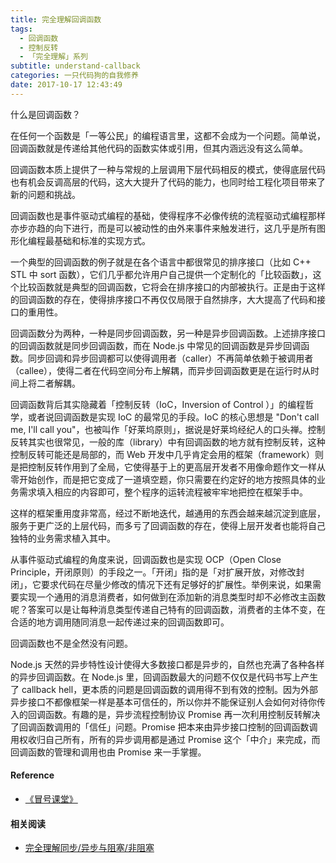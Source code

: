 ```yaml
---
title: 完全理解回调函数
tags:
  - 回调函数
  - 控制反转
  - 「完全理解」系列
subtitle: understand-callback
categories: 一只代码狗的自我修养
date: 2017-10-17 12:43:49
---
```


什么是回调函数？

在任何一个函数是「一等公民」的编程语言里，这都不会成为一个问题。简单说，回调函数就是传递给其他代码的函数实体或引用，但其内涵远没有这么简单。

回调函数本质上提供了一种与常规的上层调用下层代码相反的模式，使得底层代码也有机会反调高层的代码，这大大提升了代码的能力，也同时给工程化项目带来了新的问题和挑战。

回调函数也是事件驱动式编程的基础，使得程序不必像传统的流程驱动式编程那样亦步亦趋的向下进行，而是可以被动性的由外来事件来触发进行，这几乎是所有图形化编程最基础和标准的实现方式。

<!-- more -->

一个典型的回调函数的例子就是在各个语言中都很常见的排序接口（比如 C++ STL 中 sort 函数），它们几乎都允许用户自己提供一个定制化的「比较函数」，这个比较函数就是典型的回调函数，它将会在排序接口的内部被执行。正是由于这样的回调函数的存在，使得排序接口不再仅仅局限于自然排序，大大提高了代码和接口的重用性。

回调函数分为两种，一种是同步回调函数，另一种是异步回调函数。上述排序接口的回调函数就是同步回调函数，而在 Node.js 中常见的回调函数是异步回调函数。同步回调和异步回调都可以使得调用者（caller）不再简单依赖于被调用者（callee），使得二者在代码空间分布上解耦，而异步回调函数更是在运行时从时间上将二者解耦。

回调函数背后其实隐藏着「控制反转（IoC，Inversion of Control ）」的编程哲学，或者说回调函数是实现 IoC 的最常见的手段。IoC 的核心思想是 "Don't call me, I'll call you"，也被叫作「好莱坞原则」，据说是好莱坞经纪人的口头禅。控制反转其实也很常见，一般的库（library）中有回调函数的地方就有控制反转，这种控制反转可能还是局部的，而 Web 开发中几乎肯定会用的框架（framework）则是把控制反转作用到了全局，它使得基于上的更高层开发者不用像命题作文一样从零开始创作，而是把它变成了一道填空题，你只需要在约定好的地方按照具体的业务需求填入相应的内容即可，整个程序的运转流程被牢牢地把控在框架手中。

这样的框架重用度非常高，经过不断地迭代，越通用的东西会越来越沉淀到底层，服务于更广泛的上层代码，而多亏了回调函数的存在，使得上层开发者也能将自己独特的业务需求植入其中。

从事件驱动式编程的角度来说，回调函数也是实现 OCP（Open Close Principle，开闭原则）的手段之一。「开闭」指的是「对扩展开放，对修改封闭」，它要求代码在尽量少修改的情况下还有足够好的扩展性。举例来说，如果需要实现一个通用的消息消费者，如何做到在添加新的消息类型时却不必修改主函数呢？答案可以是让每种消息类型传递自己特有的回调函数，消费者的主体不变，在合适的地方调用随同消息一起传递过来的回调函数即可。

回调函数也不是全然没有问题。

Node.js 天然的异步特性设计使得大多数接口都是异步的，自然也充满了各种各样的异步回调函数。在 Node.js 里，回调函数最大的问题不仅仅是代码书写上产生了 callback hell，更本质的问题是回调函数的调用得不到有效的控制。因为外部异步接口不都像框架一样是基本可信任的，所以你并不能保证别人会如何对待你传入的回调函数。有趣的是，异步流程控制协议 Promise 再一次利用控制反转解决了回调函数调用的「信任」问题。Promise 把本来由异步接口控制的回调函数调用权收归自己所有，所有的异步调用都是通过 Promise 这个「中介」来完成，而回调函数的管理和调用也由 Promise 来一手掌握。

#### Reference

- [《冒号课堂》](https://book.douban.com/subject/4031906/)

#### 相关阅读

- [完全理解同步/异步与阻塞/非阻塞](http://maples7.com/2016/08/24/understand-sync-async-and-blocking-non-blocking/)
